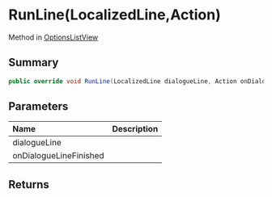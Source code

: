 # RunLine(LocalizedLine,Action)

Method in [OptionsListView](/api/csharp/yarn.unity.optionslistview.md)

## Summary



```csharp
public override void RunLine(LocalizedLine dialogueLine, Action onDialogueLineFinished)
```

## Parameters

|Name|Description|
|:---|:---|
|dialogueLine||
|onDialogueLineFinished||

## Returns



